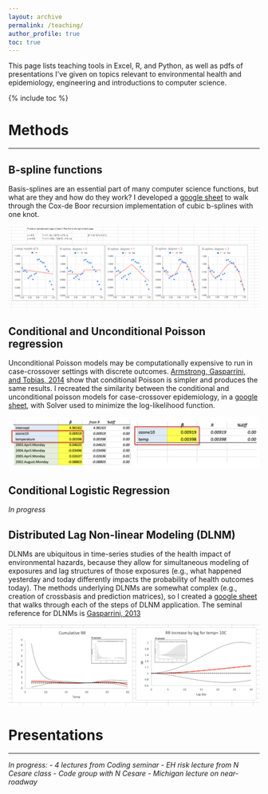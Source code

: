 ```yaml
---
layout: archive
permalink: /teaching/
author_profile: true
toc: true
---
```


This page lists teaching tools in Excel, R, and Python, as well as pdfs of presentations I've given on topics relevant to environmental health and epidemiology, engineering and introductions to computer science.

{% include toc %}
<br>
# Methods
___
## B-spline functions

Basis-splines are an essential part of many computer science functions, but what are they and how do they work? I developed a [google sheet](https://docs.google.com/spreadsheets/d/1E8ozpvn5O1euQtNcaiMLqa-QP4Q_PBpoAX7TgeKYCkU/edit?usp=sharing) to walk through the Cox-de Boor recursion implementation of cubic b-splines with one knot.

[![B-spline functions](/assets/images/Bspline_thumb.PNG)](https://docs.google.com/spreadsheets/d/1E8ozpvn5O1euQtNcaiMLqa-QP4Q_PBpoAX7TgeKYCkU/edit?usp=sharing)

## Conditional and Unconditional Poisson regression

Unconditional Poisson models may be computationally expensive to run in case-crossover settings with discrete outcomes. [Armstrong, Gasparrini, and Tobias, 2014](https://bmcmedresmethodol.biomedcentral.com/articles/10.1186/1471-2288-14-122) show that conditional Poisson is simpler and produces the same results. I recreated the similarity between the conditional and unconditional poisson models for case-crossover epidemiology, in a [google sheet](https://docs.google.com/spreadsheets/d/1eNbHk5S-NEwsu49rO7XXXCVJnmLdLUQRxH3OQ-5HwUU/edit?usp=sharing), with Solver used to minimize the log-likelihood function.

[![Poisson](/assets/images/Poisson.png)](https://docs.google.com/spreadsheets/d/1eNbHk5S-NEwsu49rO7XXXCVJnmLdLUQRxH3OQ-5HwUU/edit?usp=sharing) 

## Conditional Logistic Regression

_In progress_

## Distributed Lag Non-linear Modeling (DLNM)

DLNMs are ubiquitous in time-series studies of the health impact of environmental hazards, because they allow for simultaneous modeling of exposures and lag structures of those exposures (e.g., what happened yesterday and today differently impacts the probability of health outcomes today). The methods underlying DLNMs are somewhat complex (e.g., creation of crossbasis and prediction matrices), so I created a [google sheet](https://docs.google.com/spreadsheets/d/1SP6PTXO6TtaVxoACTi5at0KpCNa9jmGhb6vR4PSiYmg/edit?usp=sharing]) that walks through each of the steps of DLNM application. The seminal reference for DLNMs is [Gasparrini, 2013](https://onlinelibrary.wiley.com/doi/full/10.1002/sim.5963)

[![DLNM](/assets/images/DLNM.png)](https://docs.google.com/spreadsheets/d/1SP6PTXO6TtaVxoACTi5at0KpCNa9jmGhb6vR4PSiYmg/edit?usp=sharing) 

# Presentations
____

_In progress:_
    - _4 lectures from Coding seminar_
    - _EH risk lecture from N Cesare class_
    - _Code group with N Cesare_
    - _Michigan lecture on near-roadway_